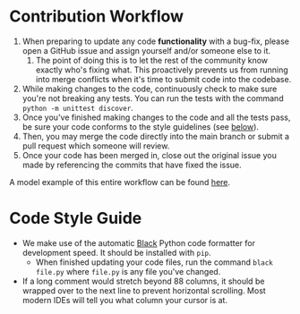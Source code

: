 # Contribution Workflow

1. When preparing to update any code **functionality** with a bug-fix, please open a GitHub issue and assign yourself and/or someone else to it.
   1. The point of doing this is to let the rest of the community know exactly who's fixing what. This proactively prevents us from running into merge conflicts when it's time to submit code into the codebase.
1. While making changes to the code, continuously check to make sure you're not breaking any tests. You can run the tests with the command `python -m unittest discover`.
1. Once you've finished making changes to the code and all the tests pass, be sure your code conforms to the style guidelines (see [below](#code-style-guide)).
1. Then, you may merge the code directly into the main branch or submit a pull request which someone will review.
1. Once your code has been merged in, close out the original issue you made by referencing the commits that have fixed the issue.

A model example of this entire workflow can be found [here](https://github.com/AI4Finance-Foundation/ElegantRL/issues/116).

# Code Style Guide

- We make use of the automatic [Black](https://black.readthedocs.io/en/stable/) Python code formatter for development speed. It should be installed with `pip`.
  - When finished updating your code files, run the command `black file.py` where `file.py` is any file you've changed.
- If a long comment would stretch beyond 88 columns, it should be wrapped over to the next line to prevent horizontal scrolling. Most modern IDEs will tell you what column your cursor is at.
